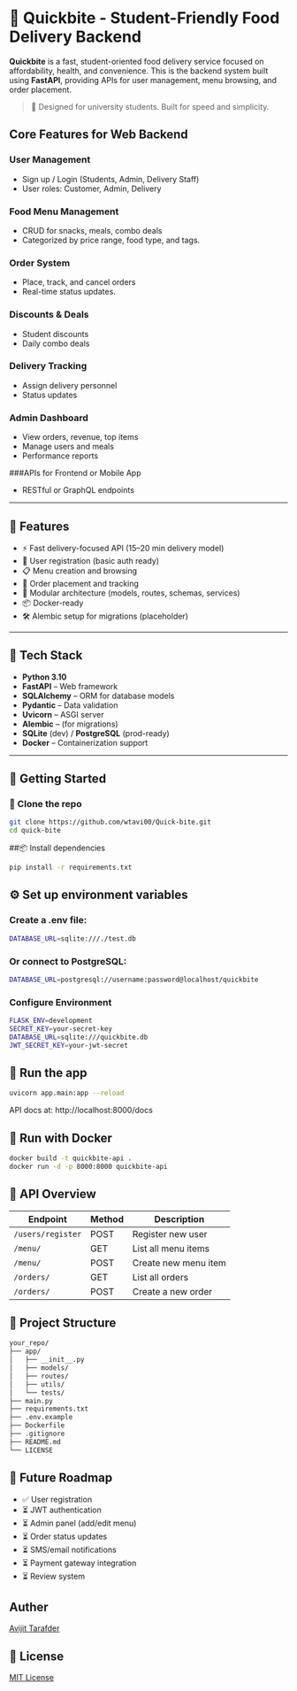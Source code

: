 # 🍔 Quickbite - Student-Friendly Food Delivery Backend

**Quickbite** is a fast, student-oriented food delivery service focused on affordability, health, and convenience. This is the backend system built using **FastAPI**, providing APIs for user management, menu browsing, and order placement.


> 🚀 Designed for university students. Built for speed and simplicity.


## Core Features for Web Backend
### User Management
- Sign up / Login (Students, Admin, Delivery Staff)
- User roles: Customer, Admin, Delivery

### Food Menu Management
- CRUD for snacks, meals, combo deals
- Categorized by price range, food type, and tags.

### Order System
- Place, track, and cancel orders
- Real-time status updates.

### Discounts & Deals
- Student discounts
- Daily combo deals

### Delivery Tracking
- Assign delivery personnel
- Status updates

### Admin Dashboard
- View orders, revenue, top items
- Manage users and meals
- Performance reports


###APIs for Frontend or Mobile App
- RESTful or GraphQL endpoints


---

## 📌 Features

- ⚡ Fast delivery-focused API (15–20 min delivery model)
- 👤 User registration (basic auth ready)
- 📋 Menu creation and browsing
- 🛒 Order placement and tracking
- 🧱 Modular architecture (models, routes, schemas, services)
- 📦 Docker-ready
- 🛠️ Alembic setup for migrations (placeholder)

---

## 🧱 Tech Stack

- **Python 3.10**
- **FastAPI** – Web framework
- **SQLAlchemy** – ORM for database models
- **Pydantic** – Data validation
- **Uvicorn** – ASGI server
- **Alembic** – (for migrations)
- **SQLite** (dev) / **PostgreSQL** (prod-ready)
- **Docker** – Containerization support

---

## 🚀 Getting Started

### 📁 Clone the repo

```bash
git clone https://github.com/wtavi00/Quick-bite.git
cd quick-bite
```

##📦 Install dependencies
```bash
pip install -r requirements.txt
```

## ⚙️ Set up environment variables
### Create a .env file:
```bash
DATABASE_URL=sqlite:///./test.db
```
### Or connect to PostgreSQL:
```bash
DATABASE_URL=postgresql://username:password@localhost/quickbite
```
### Configure Environment
```bash
FLASK_ENV=development
SECRET_KEY=your-secret-key
DATABASE_URL=sqlite:///quickbite.db
JWT_SECRET_KEY=your-jwt-secret
```

## 🧪 Run the app
```bash
uvicorn app.main:app --reload
```
API docs at: http://localhost:8000/docs

## 🐳 Run with Docker
```bash
docker build -t quickbite-api .
docker run -d -p 8000:8000 quickbite-api
```

## 🧪 API Overview

| Endpoint          | Method | Description          |
| ----------------- | ------ | -------------------- |
| `/users/register` | POST   | Register new user    |
| `/menu/`          | GET    | List all menu items  |
| `/menu/`          | POST   | Create new menu item |
| `/orders/`        | GET    | List all orders      |
| `/orders/`        | POST   | Create a new order   |

## 📂 Project Structure
```bash
your_repo/
├── app/
│   ├── __init__.py
│   ├── models/
│   ├── routes/
│   ├── utils/
│   └── tests/
├── main.py
├── requirements.txt
├── .env.example
├── Dockerfile
├── .gitignore
├── README.md
└── LICENSE

```

## 🎯 Future Roadmap
- ✅ User registration
- ⏳ JWT authentication
- ⏳ Admin panel (add/edit menu)
- ⏳ Order status updates
- ⏳ SMS/email notifications
- ⏳ Payment gateway integration
- ⏳ Review system

## Auther
[Avijit Tarafder](https://github.com/wtavi00)

## 📄 License
[MIT License](https://github.com/wtavi00/Quick-bite/blob/main/LICENSE)


